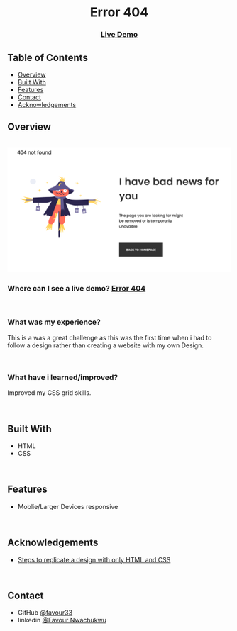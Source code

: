 <!-- Please update value in the {}  -->

<h1 align="center">Error 404</h1>

<!-- <div align="center">
   Solution for a challenge from  <a href="http://devchallenges.io" target="_blank">Devchallenges.io</a>.
</div> -->

<div align="center">
  <h3>
    <a href="https://fn-error-404.netlify.app"
    target="_blank">
      Live Demo
    </a>
    <!-- <span> | </span>
    <a href="https://github.com/favour33/error-404">
      Code 
    </a> -->
    <!-- <span> | </span>
    <a href="https://devchallenges.io/challenges/wBunSb7FPrIepJZAg0sY">
      Challenge
    </a> -->
  </h3>
</div>

<!-- TABLE OF CONTENTS -->

## Table of Contents

- [Overview](#overview)
- [Built With](#built-with)
- [Features](#features)
- [Contact](#contact)
- [Acknowledgements](#acknowledgements)

<!-- OVERVIEW -->

## Overview

<br />
<img src="image.png">

### Where can I see a live demo? <a href="https://fn-error-404.netlify.app" target="_blank" > Error 404 </a>

<br />

### What was my experience? <br />

This is a was a great challenge as this was the first time when i had to follow a design rather than creating a website with my own Design.

<br />

### What have i learned/improved?<br />

Improved my CSS grid skills.

<br />

## Built With

<!-- This section should list any major frameworks that you built your project using. Here are a few examples.-->

- HTML
- CSS

<br />

## Features

<!-- List the features of your application or follow the template. Don't share the figma file here :) -->

- Moblie/Larger Devices responsive

<br />

## Acknowledgements

<!-- This section should list any articles or add-ons/plugins that helps you to complete the project. This is optional but it will help you in the future. For exmpale -->

- [Steps to replicate a design with only HTML and CSS](https://devchallenges-blogs.web.app/how-to-replicate-design/)

<br />

## Contact

<!-- - Website [your-website.com](https://{your-web-site-link}) -->

- GitHub [@favour33](https://github.com/favour33)
- linkedin [@Favour Nwachukwu](https://www.linkedin.com/in/fn84/})
